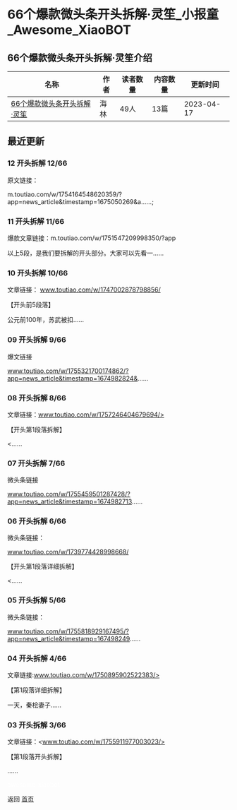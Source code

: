 # 66个爆款微头条开头拆解·灵笙_小报童_Awesome_XiaoBOT

## 66个爆款微头条开头拆解·灵笙介绍
>   
  


|名称|作者|读者数量|内容数量|更新时间|
|---|---|---|---|---|
|[66个爆款微头条开头拆解·灵笙](https://xiaobot.net/p/lingsheng66?refer=9c3f1c95-a052-465a-9902-f6d75080262a)|海林|49人|13篇|2023-04-17|

## 最近更新
### 12 开头拆解 12/66

原文链接：

m.toutiao.com/w/1754164548620359/?app=news_article&timestamp=1675050269&a......;

### 11 开头拆解 11/66

爆款文章链接：m.toutiao.com/w/1751547209998350/?app

以上5段，是我们要拆解的开头部分。大家可以先看一......

### 10 开头拆解 10/66

文章链接： www.toutiao.com/w/1747002878798856/

【开头前5段落】

公元前100年，苏武被扣......

### 09 开头拆解 9/66

爆文链接

www.toutiao.com/w/1755321700174862/?app=news_article&timestamp=1674982824&......

### 08 开头拆解 8/66

文章链接：www.toutiao.com/w/1757246404679694/>

【开头第1段落拆解】

<......

### 07 开头拆解 7/66

微头条链接

www.toutiao.com/w/1755459501287428/?app=news_article&timestamp=1674982713......

### 06 开头拆解 6/66

微头条链接：

www.toutiao.com/w/1739774428998668/

【开头第1段落详细拆解】

<......

### 05 开头拆解 5/66

微头条链接：

www.toutiao.com/w/1755818929167495/?app=news_article&timestamp=167498249......

### 04 开头拆解 4/66

文章链接:www.toutiao.com/w/1750895902522383/>

【第1段落详细拆解】

一天，秦桧妻子......

### 03 开头拆解 3/66

文章链接：<www.toutiao.com/w/1755911977003023/>

【第1段落开头拆解】

......


<a href="https://github.com/Reno9527/awesome-xiaobot" style="color: white; text-decoration: none;">awesome-xiaobot</a>

返回 [首页](../README.md)
